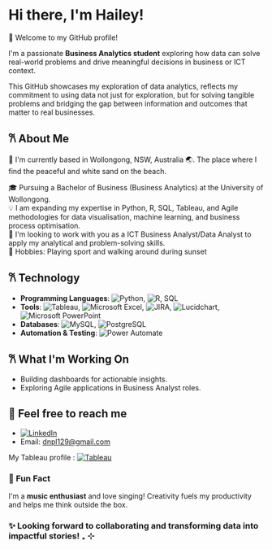 # Hi there, I'm Hailey!

🌟 Welcome to my GitHub profile!

I'm a passionate **Business Analytics student** exploring how data can solve real-world problems and drive meaningful decisions in business or ICT context. 

This GitHub showcases my exploration of data analytics, reflects my commitment to using data not just for exploration, but for solving tangible problems and bridging the gap between information and outcomes that matter to real businesses.



## 𐙚 About Me
📍 I'm currently based in Wollongong, NSW, Australia 🌏. The place where I find the peaceful and white sand on the beach. 

🎓 Pursuing a Bachelor of Business (Business Analytics) at the University of Wollongong.  
💡 I am expanding my expertise in Python, R, SQL, Tableau, and Agile methodologies for data visualisation, machine learning, and business process optimisation.  
💬 I'm looking to work with you as a ICT Business Analyst/Data Analyst to apply my analytical and problem-solving skills.  
🧸 Hobbies: Playing sport and walking around during sunset 

## 𐙚 Technology

- **Programming Languages**: ![Python](https://img.shields.io/badge/Python-blue?logo=python&logoColor=white), ![R](https://img.shields.io/badge/R-blue?logo=r&logoColor=white), SQL  
- **Tools**: ![Tableau](https://img.shields.io/badge/Tableau-orange?logo=tableau&logoColor=white), ![Microsoft Excel](https://img.shields.io/badge/Microsoft%20Excel-green?logo=microsoft-excel&logoColor=white), ![JIRA](https://img.shields.io/badge/JIRA-blue?logo=jira&logoColor=white), ![Lucidchart](https://img.shields.io/badge/Lucidchart-orange?logo=lucidchart&logoColor=white), ![Microsoft PowerPoint](https://img.shields.io/badge/Microsoft%20PowerPoint-red?logo=microsoft-powerpoint&logoColor=white)
- **Databases**: ![MySQL](https://img.shields.io/badge/MySQL-blue?logo=mysql&logoColor=white), ![PostgreSQL](https://img.shields.io/badge/PostgreSQL-blue?logo=postgresql&logoColor=white)
- **Automation & Testing**: ![Power Automate](https://img.shields.io/badge/Power%20Automate-blue?logo=microsoft-power-automate&logoColor=white)

## 𐙚 What I'm Working On

- Building dashboards for actionable insights.  
- Exploring Agile applications in Business Analyst roles.  

## 💌 Feel free to reach me

* [![LinkedIn](https://img.shields.io/badge/LinkedIn-blue?logo=linkedin&style=flat-square)](https://www.linkedin.com/in/hailey-do-868a25278/)
* Email: dnpl129@gmail.com  

My Tableau profile : [![Tableau](https://img.shields.io/badge/Tableau-blue?logo=tableau&style=flat-square)](https://public.tableau.com/app/profile/hailey.do6608/vizzes)  
### 🎵 Fun Fact  
I'm a **music enthusiast** and love singing! Creativity fuels my productivity and helps me think outside the box.

### ✨ **Looking forward to collaborating and transforming data into impactful stories!** ₊ ⊹


<!---
hailey129/hailey129 is a ✨ special ✨ repository because its `README.md` (this file) appears on your GitHub profile.
You can click the Preview link to take a look at your changes.
--->

